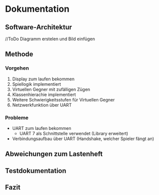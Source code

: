 # Dokumentation
## Software-Architektur
//ToDo Diagramm erstelen und Bild einfügen

## Methode
### Vorgehen
1. Display zum laufen bekommen
2. Spiellogik implementiert
3. Virtuellen Gegner mit zufälligen Zügen
4. Klassenhierachie implementiert
5. Weitere Schwierigkeitsstufen für Virtuellen Gegner
6. Netzwerkfunktion über UART

### Probleme
- UART zum laufen bekommen
	- UART 7 als Schnittstelle verwendet (Library erweitert)
- Verbindungsaufbau über UART (Handshake, welcher Spieler fängt an)
## Abweichungen zum Lastenheft

## Testdokumentation

## Fazit
